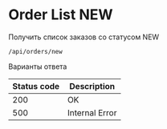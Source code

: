 Order List NEW
===================

Получить список заказов со статусом NEW

```shell title="Method <span class='color-method'>GET</span>"
/api/orders/new
```

Варианты ответа

| Status code                          | Description    |
|--------------------------------------|----------------|
| <span class='color-200'>200</span>   | OK             |
| <span class='color-error'>500</span> | Internal Error |